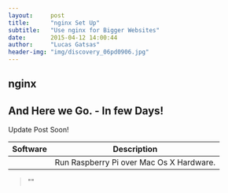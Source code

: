 ```yaml
---
layout:     post
title:      "nginx Set Up"
subtitle:   "Use nginx for Bigger Websites"
date:       2015-04-12 14:00:44
author:     "Lucas Gatsas"
header-img: "img/discovery_06pd0906.jpg"
---
```


<h2 class="section-heading"><strong>nginx</strong> </h2>
<h2 class="section-heading">And Here we Go. - In few Days!</h2>

Update Post Soon!
<table class="table">
        <thead>
          <tr>
            <th>Software</th>
            <th id="fadeout-1">Description</th>
          </tr>
        </thead>
        <tbody>
          <tr>
            <td> <code> </code></td>
            <td id="fadeout-1">Run Raspberry Pi over Mac Os X Hardware.</td>
          </tr>
        </tbody>
</table>


<blockquote>
  ""
</blockquote>

